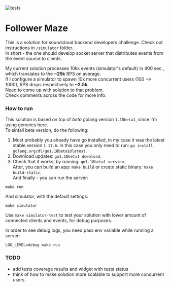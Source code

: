![tests](https://github.com/gasparian/follower-maze/actions/workflows/test.yml/badge.svg?branch=main)

# Follower Maze  

This is a solution for soundcloud backend developers challenge. Check out instructions in `/simulator` folder.  
In short - the one should develop socket server that distributes events from the event source to clients.  

My current solution processes 10kk events (simulator's default) in 400 sec., which translates to the **~25k** RPS on average.  
If I configure a simulator to spawn 10x more concurrent users (100 --> 1000), RPS drops respectively to **~2.5k**.  
Need to come up with solution to that problem.  
Check comments across the code for more info.  

### How to run  

This solution is based on top of *beta* golang version `1.18beta1`, since I'm using generics here.  
To sintall beta version, do the following:  
  1. Most probably you already have go installed, in my case it was the latest stable version `1.17.6`. In this case you only need to run: `go install golang.org/dl/go1.18beta1@latest`.  
  2. Download updates: `go1.18beta1 download`.  
  4. Check that it works, by running: `go1.18beta1 version`.  
After, you can build an app: `make build` or create static binary: `make build-static`.  
And finally - you can run the server:  
```
make run
```  
And simulator, with the default settings:  
```
make simulator
```  
Use `make simulator-test` to test your solution with lower amount of connected clients and events, for debug purposes.  

In order to see debug logs, you need pass env variable while running a server:  
```
LOG_LEVEL=debug make run
```  

### TODO
 - add tests coverage results and widget with tests status
 - think of how to make solution more scalable to support more concurrent users
